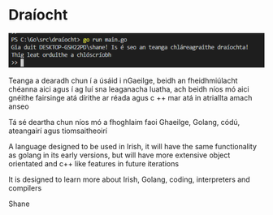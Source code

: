 # Draíocht
![](output.PNG)

Teanga a dearadh chun í a úsáid i nGaeilge, beidh an fheidhmiúlacht chéanna aici agus í ag luí sna leaganacha luatha, ach beidh níos mó aici
gnéithe fairsinge atá dírithe ar réada agus c ++ mar atá in atriallta amach anseo

Tá sé deartha chun níos mó a fhoghlaim faoi Ghaeilge, Golang, códú, ateangairí agus tiomsaitheoirí

A language designed to be used in Irish, it will have the same functionality as golang in its early versions, but will have more
extensive object orientated and c++ like features in future iterations

It is designed to learn more about Irish, Golang, coding, interpreters and compilers

Shane
